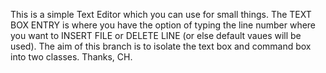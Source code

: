 This is a simple Text Editor which you can use for small things.
The TEXT BOX ENTRY is where you have the option of typing the line number where you want to INSERT FILE or DELETE LINE (or else default vaues will be used).
The aim of this branch is to isolate the text box and command box into two classes.
Thanks, CH.
